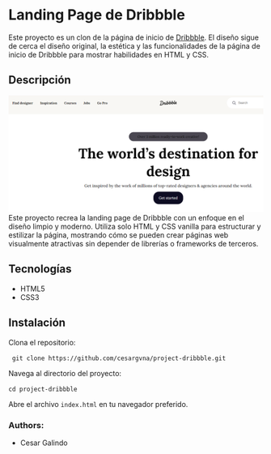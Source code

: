 # Landing Page de Dribbble


Este proyecto es un clon de la página de inicio de [Dribbble](https://dribbble.com/). El diseño sigue de cerca el diseño original, la estética y las funcionalidades de la página de inicio de Dribbble para mostrar habilidades en HTML y CSS.


## Descripción
![enter image description here](https://raw.githubusercontent.com/cesargvna/project-dribbble/main/assets/page-index.png)
Este proyecto recrea la landing page de Dribbble con un enfoque en el diseño limpio y moderno. Utiliza solo HTML y CSS vanilla para estructurar y estilizar la página, mostrando cómo se pueden crear páginas web visualmente atractivas sin depender de librerías o frameworks de terceros.

## Tecnologías

- HTML5
- CSS3

## Instalación
Clona el repositorio:
   

     git clone https://github.com/cesargvna/project-dribbble.git

 Navega al directorio del proyecto:

    cd project-dribbble


Abre el archivo `index.html` en tu navegador preferido.
### Authors:

  

- Cesar Galindo 

